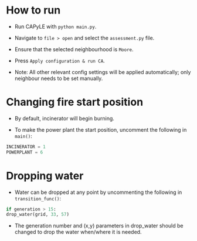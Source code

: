 # How to run

- Run CAPyLE with `python main.py`.

- Navigate to `file > open` and select the `assessment.py` file.

- Ensure that the selected neighbourhood is `Moore`.

- Press `Apply configuration & run CA`. 

- Note: All other relevant config settings will be applied automatically; only neighbour needs to be set manually.

# Changing fire start position

- By default, incinerator will begin burning.

- To make the power plant the start position, uncomment the following in `main()`:

```py
INCINERATOR = 1
POWERPLANT = 6
```

# Dropping water

- Water can be dropped at any point by uncommenting the following in `transition_func()`:

```py
if generation > 15:
drop_water(grid, 33, 57)
```

- The generation number and (x,y) parameters in drop_water should be changed to drop the water when/where it is needed.
